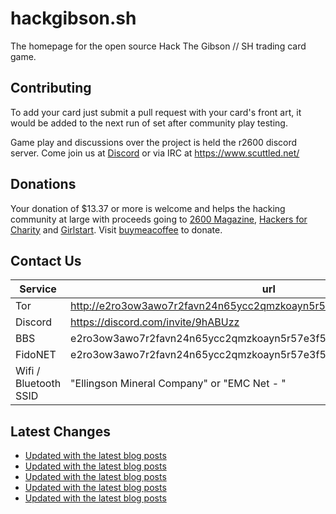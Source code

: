 # hackgibson.sh
The homepage for the open source Hack The Gibson // SH trading card game.


## Contributing

To add your card just submit a pull request with your card's front art, it would be added to the next run of set after community play testing.

Game play and discussions over the project is held the r2600 discord server. Come join us at [Discord](https://discord.com/invite/9hABUzz) or via IRC at https://www.scuttled.net/


## Donations

Your donation of $13.37 or more is welcome and helps the hacking community at large with proceeds going to [2600 Magazine](https://2600.com/), [Hackers for Charity](https://hackersforcharity.org) and [Girlstart](https://girlstart.org).  Visit [buymeacoffee](https://www.buymeacoffee.com/hackgibson.sh) to donate.


## Contact Us

Service | url
-|-
Tor | http://e2ro3ow3awo7r2favn24n65ycc2qmzkoayn5r57e3f56nvjwdcgg32ad.onion
Discord | https://discord.com/invite/9hABUzz
BBS | e2ro3ow3awo7r2favn24n65ycc2qmzkoayn5r57e3f56nvjwdcgg32ad.onion:23
FidoNET | e2ro3ow3awo7r2favn24n65ycc2qmzkoayn5r57e3f56nvjwdcgg32ad.onion:24554
Wifi / Bluetooth SSID | "Ellingson Mineral Company" or "EMC Net - <fidonet address>"

## Latest Changes
<!-- BLOG-POST-LIST:START -->
- [Updated with the latest blog posts](https://github.com/DFW2600/hackgibson.sh/commit/cb0f1d0ac4c554e118ca6b0c525cc2843c11b9ef)
- [Updated with the latest blog posts](https://github.com/DFW2600/hackgibson.sh/commit/66393a656b58b51836f2dce6fcaccda5feb3a025)
- [Updated with the latest blog posts](https://github.com/DFW2600/hackgibson.sh/commit/292209474af372331fc7bddf63ea17b56ce0c9f8)
- [Updated with the latest blog posts](https://github.com/DFW2600/hackgibson.sh/commit/7eaffcddf393d818a0bcfaae85c3f8dc9b2326dc)
- [Updated with the latest blog posts](https://github.com/DFW2600/hackgibson.sh/commit/9367d2c383338883ea75b4a6ffedac1b16a82a7b)
<!-- BLOG-POST-LIST:END -->
